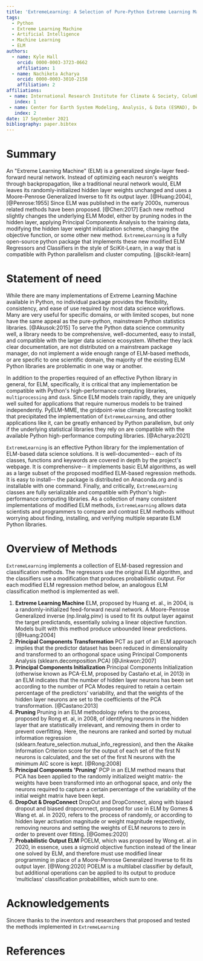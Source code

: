 ```yaml
---
title: 'ExtremeLearning: A Selection of Pure-Python Extreme Learning Machine Approaches '
tags:
  - Python
  - Extreme Learning Machine
  - Artificial Intelligence
  - Machine Learning
  - ELM
authors:
  - name: Kyle Hall
    orcid: 0000-0003-3723-0662
    affiliation: 1
  - name: Nachiketa Acharya
    orcid: 0000-0003-3010-2158
    affiliation: 2
affiliations:
 - name: International Research Institute for Climate & Society, Columbia University
   index: 1
 - name: Center for Earth System Modeling, Analysis, & Data (ESMAD), Department of Meteorology and Atmospheric Science, The Pennsylvania State University
   index: 2
date: 17 September 2021
bibliography: paper.bibtex
---
```


# Summary

An "Extreme Learning Machine" (ELM) is a generalized single-layer feed-forward neural network. Instead of optimizing each neuron's weights through backpropagation, like a traditional neural network would, ELM leaves its randomly-initialized hidden layer weights unchanged and uses a Moore-Penrose Generalized Inverse to fit its output layer. [@Huang:2004], [@Penrose:1955]  Since ELM was published in the early 2000s, numerous related methods have been proposed. [@Chen:2017] Each new method slightly changes the underlying ELM Model, either by pruning nodes in the hidden layer, applying Principal Components Analysis to the training data, modifying the hidden layer weight initialization scheme, changing the objective function, or some other new method. `ExtremeLearning` is a fully open-source python package that implements these new modified ELM Regressors and Classifiers in the style of SciKit-Learn, in a way that is compatible with Python parallelism and cluster computing. [@scikit-learn]

# Statement of need

While there are many implementations of Extreme Learning Machine available in Python, no individual package provides the flexibility, consistency, and ease of use required by most data science workflows. Many are very useful for specific domains, or with limited scopes, but none have the same appeal as the pure-python, mainstream Python statistics libraries. [@Akusok:2015] To serve the Python data science community well, a library needs to be comprehensive, well-documented, easy to install, and compatible with the larger data science ecosystem. Whether they lack clear documentation, are not distributed on a mainstream package manager, do not implement a wide enough range of ELM-based methods, or are specific to one scientific domain, the majority of the existing ELM Python libraries are problematic in one way or another.

In addition to the properties required of an effective Python library in general, for ELM, specifically, it is critical that any implementation be compatible with Python's high-performance computing libraries, `multiprocessing` and `dask`. Since ELM models train rapidly, they are uniquely well suited for applications that require numerous models to be trained independently. PyELM-MME, the gridpoint-wise climate forecasting toolkit that precipitated the implementation of `ExtremeLearning`, and other applications like it, can be greatly enhanced by Python parallelism, but only if the underlying statistical libraries they rely on are compatible with the available Python high-performance computing libraries. [@Acharya:2021] 

`ExtremeLearning` is an effective Python library for the implementation of ELM-based data science solutions. It is well-documented-- each of its classes, functions and keywords are covered in depth by the project's webpage. It is comprehensive-- it implements basic ELM algorithms, as well as a large subset of the proposed modified ELM-based regression methods. It is easy to install-- the package is distributed on Anaconda.org and is installable with one command. Finally, and critically, `ExtremeLearning` classes are fully serializable and compatible with Python's high-performance computing libraries. As a collection of many consistent implementations of modified ELM methods, `ExtremeLearning` allows data scientists and programmers to compare and contrast ELM methods without worrying about finding, installing, and verifying multiple separate ELM Python libraries.

# Overview of Methods

`ExtremeLearning` implements a collection of ELM-based regression and classification methods. The regressors use the original ELM algorithm, and the classifiers use a modification that produces probabilistic output. For each modified ELM regression method below, an analogous ELM classification method is implemented as well.  

1. **Extreme Learning Machine** ELM, proposed by Huang et. al., in 2004, is a randomly-initialized feed-forward neural network. A Moore-Penrose Generalized inverse (np.linalg.pinv) is used to fit its output layer against the target predictands, essentially solving a linear objective function. Models built with this method produce unbounded linear predictions. [@Huang:2004]
2. **Principal Components Transformation** PCT as part of an ELM approach implies that the predictor dataset has been reduced in dimensionality and transformed to an orthogonal space using Principal Components Analysis (sklearn.decomposition.PCA) [@Jinkwon:2007]
3. **Principal Components Initialization** Principal Components Initialization (otherwise known as PCA-ELM, proposed by Castaño et.al, in 2013) in an ELM indicates that the number of hidden layer neurons has been set according to the number of PCA Modes required to retain a certain percentage of the predictors' variability,  and that the weights of the hidden layer neurons are set to the coefficients of the PCA transformation. [@Castano:2013]
4. **Pruning** Pruning in an ELM methodology refers to the process, proposed by Rong et. al, in 2008, of identifying neurons in the hidden layer that are statistically irrelevant, and removing them in order to prevent overfitting. Here, the neurons are ranked and sorted by mutual information regression (sklearn.feature_selection.mutual_info_regression), and then the Akaike Information Criterion score for the output of each set of the first N neurons is calculated, and the set of the first N neurons with the minimum AIC score is kept. [@Rong:2008]
5. **Principal Components 'Pruning'** PCP in an ELM method means that PCA has been applied to the randomly initialized weight matrix- the weights have been transformed into an orthogonal space, and only the neurons required to capture a certain percentage of the variability of the initial weight matrix have been kept. 
6. **DropOut & DropConnect** DropOut and DropConnect, along with biased dropout and biased dropconnect, proposed for use in ELM by Gomes & Wang et. al. in 2020, refers to the process of randomly, or according to hidden layer activation magnitude or weight magnitude respectively, removing neurons and setting the weights of ELM neurons to zero in order to prevent over fitting. [@Gomes:2020] 
7. **Probabilistic Output ELM** POELM, which was proposed by Wong et. al in 2020, in essence, uses a sigmoid objective function instead of the linear one solved by ELM, and therefore must use modified linear programming in place of a Moore-Penrose Generalized Inverse to fit its output layer. [@Wong:2020] POELM is a multilabel classifier by default, but additional operations can be applied to its output to produce 'multiclass' classification probabilities, which sum to one. 

# Acknowledgements
Sincere thanks to the inventors and researchers that proposed and tested the methods implemented in `ExtremeLearning` 

# References
